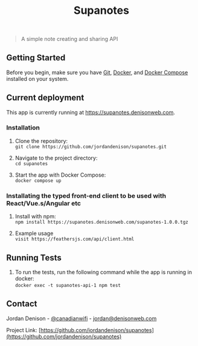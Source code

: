 <h1 align="center">Supanotes</h1>

<br>

> A simple note creating and sharing API

## Getting Started

Before you begin, make sure you have [Git](https://git-scm.com/), [Docker](https://www.docker.com/), and [Docker Compose](https://docs.docker.com/compose/) installed on your system.

## Current deployment

This app is currently running at https://supanotes.denisonweb.com.

### Installation

1. Clone the repository:  
  ```git clone https://github.com/jordandenison/supanotes.git```

2. Navigate to the project directory:  
   ```cd supanotes```

3. Start the app with Docker Compose:  
   ```docker compose up```

### Installating the typed front-end client to be used with React/Vue.s/Angular etc

1. Install with npm:  
  ```npm install https://supanotes.denisonweb.com/supanotes-1.0.0.tgz```

2. Example usage  
   ```visit https://feathersjs.com/api/client.html```

## Running Tests

1. To run the tests, run the following command while the app is running in docker:  
   ```docker exec -t supanotes-api-1 npm test```

## Contact

Jordan Denison - [@canadianwifi](https://twitter.com/canadianwifi) - jordan@denisonweb.com

Project Link: [https://github.com/jordandenison/supanotes](https://github.com/jordandenison/supanotes)
